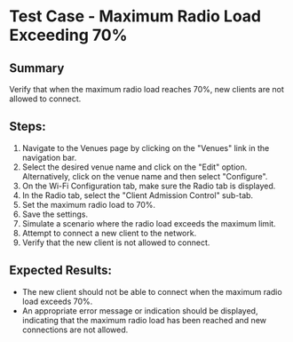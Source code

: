 # Test Case - Maximum Radio Load Exceeding 70%

## Summary
Verify that when the maximum radio load reaches 70%, new clients are not allowed to connect.

## Steps:
1. Navigate to the Venues page by clicking on the "Venues" link in the navigation bar.
2. Select the desired venue name and click on the "Edit" option. Alternatively, click on the venue name and then select "Configure".
3. On the Wi-Fi Configuration tab, make sure the Radio tab is displayed.
4. In the Radio tab, select the "Client Admission Control" sub-tab.
5. Set the maximum radio load to 70%.
6. Save the settings.
7. Simulate a scenario where the radio load exceeds the maximum limit.
8. Attempt to connect a new client to the network.
9. Verify that the new client is not allowed to connect.

## Expected Results:
- The new client should not be able to connect when the maximum radio load exceeds 70%.
- An appropriate error message or indication should be displayed, indicating that the maximum radio load has been reached and new connections are not allowed.